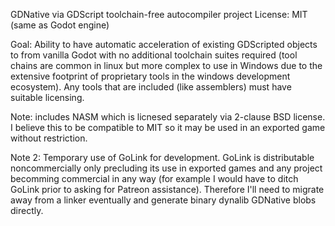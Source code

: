 GDNative via GDScript toolchain-free autocompiler project
License: MIT (same as Godot engine)

Goal: Ability to have automatic acceleration of existing GDScripted objects to from vanilla
      Godot with no additional toolchain suites required (tool chains are common in linux
      but more complex to use in Windows due to the extensive footprint of proprietary
      tools in the windows development ecosystem).  Any tools that are included (like
      assemblers) must have suitable licensing.

Note: includes NASM which is licnesed separately via 2-clause BSD license.  I believe this to
      be compatible to MIT so it may be used in an exported game without restriction.

Note 2: Temporary use of GoLink for development.  GoLink is distributable noncommercially only
        precluding its use in exported games and any project becomming commercial in any way
        (for example I would have to ditch GoLink prior to asking for Patreon assistance).
        Therefore I'll need to migrate away from a linker eventually and generate binary
        dynalib GDNative blobs directly.
